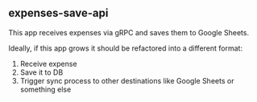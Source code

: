 ## expenses-save-api

This app receives expenses via gRPC and saves them to Google Sheets.

Ideally, if this app grows it should be refactored into a different format:

1. Receive expense
2. Save it to DB
3. Trigger sync process to other destinations like Google Sheets or something else
